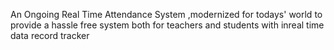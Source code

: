 An Ongoing Real Time Attendance System ,modernized for todays' world to provide a hassle free system both for teachers and students with inreal time data record tracker 
